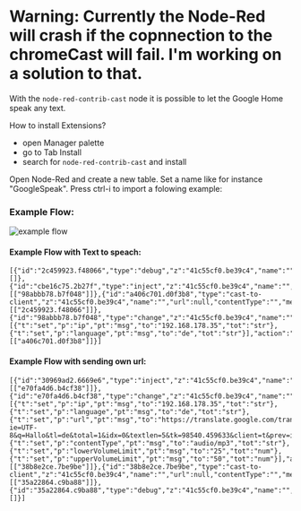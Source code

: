 # Warning: Currently the Node-Red will crash if the copnnection to the chromeCast will fail. I'm working on a solution to that.

With the `node-red-contrib-cast` node it is possible to let the Google Home speak any text.

How to install Extensions?
* open Manager palette
* go to Tab Install
* search for `node-red-contrib-cast` and install

Open Node-Red and create a new table. Set a name like for instance "GoogleSpeak". Press ctrl-i to import a folowing example: 

### Example Flow:
![example flow](https://user-images.githubusercontent.com/12692680/46281726-c6135e80-c56f-11e8-90e7-55d82366c30c.png)


#### Example Flow with Text to speach:
```
[{"id":"2c459923.f48066","type":"debug","z":"41c55cf0.be39c4","name":"","active":true,"tosidebar":true,"console":false,"tostatus":false,"complete":"true","x":790,"y":100,"wires":[]},{"id":"cbe16c75.2b27f","type":"inject","z":"41c55cf0.be39c4","name":"","topic":"test","payload":"Hallo","payloadType":"str","repeat":"","crontab":"","once":false,"onceDelay":0.1,"x":180,"y":100,"wires":[["98abbb78.b7f048"]]},{"id":"a406c701.d0f3b8","type":"cast-to-client","z":"41c55cf0.be39c4","name":"","url":null,"contentType":"","message":null,"language":"en","ip":"","port":"","volume":null,"x":610,"y":100,"wires":[["2c459923.f48066"]]},{"id":"98abbb78.b7f048","type":"change","z":"41c55cf0.be39c4","name":"","rules":[{"t":"set","p":"ip","pt":"msg","to":"192.168.178.35","tot":"str"},{"t":"set","p":"language","pt":"msg","to":"de","tot":"str"}],"action":"","property":"","from":"","to":"","reg":false,"x":400,"y":100,"wires":[["a406c701.d0f3b8"]]}]
```

#### Example Flow with sending own url:
```
[{"id":"30969ad2.6669e6","type":"inject","z":"41c55cf0.be39c4","name":"","topic":"","payload":"true","payloadType":"bool","repeat":"","crontab":"","once":false,"onceDelay":0.1,"x":170,"y":180,"wires":[["e70fa4d6.b4cf38"]]},{"id":"e70fa4d6.b4cf38","type":"change","z":"41c55cf0.be39c4","name":"","rules":[{"t":"set","p":"ip","pt":"msg","to":"192.168.178.35","tot":"str"},{"t":"set","p":"language","pt":"msg","to":"de","tot":"str"},{"t":"set","p":"url","pt":"msg","to":"https://translate.google.com/translate_tts?ie=UTF-8&q=Hallo&tl=de&total=1&idx=0&textlen=5&tk=98540.459633&client=t&prev=input&ttsspeed=1","tot":"str"},{"t":"set","p":"contentType","pt":"msg","to":"audio/mp3","tot":"str"},{"t":"set","p":"lowerVolumeLimit","pt":"msg","to":"25","tot":"num"},{"t":"set","p":"upperVolumeLimit","pt":"msg","to":"50","tot":"num"}],"action":"","property":"","from":"","to":"","reg":false,"x":400,"y":180,"wires":[["38b8e2ce.7be9be"]]},{"id":"38b8e2ce.7be9be","type":"cast-to-client","z":"41c55cf0.be39c4","name":"","url":null,"contentType":"","message":null,"language":"en","ip":"","port":"","volume":null,"x":610,"y":180,"wires":[["35a22864.c9ba88"]]},{"id":"35a22864.c9ba88","type":"debug","z":"41c55cf0.be39c4","name":"","active":true,"tosidebar":true,"console":false,"tostatus":false,"complete":"true","x":790,"y":180,"wires":[]}]
```